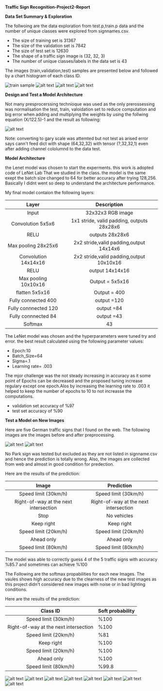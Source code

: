 **Traffic Sign Recognition-Project2-Report** 



[//]: # (Image References)

[iSoft1]: ./SoftPredict0.png "ImgSoft0"
[iSoft2]: ./SoftPredict1.png "ImgSoft1"
[iSoft3]: ./SoftPredict2.png "ImgSoft2"
[iSoft4]: ./SoftPredict3.png "ImgSoft3"
[iSoft5]: ./SoftPredict4.png "ImgSoft4"
[iSoft6]: ./SoftPredict5.png "ImgSoft5"
[iSoft7]: ./SoftPredict6.png "ImgSoft6"
[iSoft8]: ./SoftPredict0.png "ImgSoft7"
[image1]:./out_images/testImg.png
[image2]:./out_images/norImgOut.png
[iNorm]: ./normtest.png
[itrain]: ./train.png 
[ivalidation]: ./validation.png 
[itest]: ./test.png 
[iHist]: ./class_histogram_plot.png 


**Data Set Summary & Exploration**

The follwoing are the data exploration from test.p,train.p data and the number of unique classes were explored from signnames.csv.

* The size of training set is 31367
* The size of the validation set is 7842
* The size of test set is 12630
* The shape of a traffic sign image is (32, 32, 3)
* The number of unique classes/labels in the data set is 43

The images (train,validation,test) samples are presented below and followed by a chart histogram of each class ID.

![train sample][itrain]
![alt text][ivalidation]
![alt text][itest]
![alt text][iHist]

**Design and Test a Model Architecture**

Not many presprocerssing technioque was used as the only prerossessing was normalisation the test, train, valoidation set to reduce computation and big error when adding and multiplying the weights by using the follwing equation (X/122.5)-1 and the result as following:

![alt text][iNorm] 


Note: converting to gary scale was attemted but not test as arised error says cann't feed dict with shape (64,32,32) with tensor (?,32,32,1) even after adding channel cololumnd to the data test. 

**Model Architecture**

the Lenet model was chosen to start the experments. this work is adopted code of LeNet Lab That we studied in the class. the model is the same exept the batch size changed to 64 for better accuracy after trying 128,256. Basically I didnt went so deep to understand the architecture performance.

My final model contaion the following layers:

| Layer         		|     Description	        					| 
|:---------------------:|:---------------------------------------------:| 
|Input         		    | 32x32x3 RGB image   							| 
|Convolution 5x5x6    	| 1x1 stride, valid padding, outputs 28x28x6 	|
|RELU					| outputs 28x28x6 								|
|Max pooling 28x25x6 	| 2x2 stride,valid padding,output 14x14x6 		|
|Convolution 14x14x16   | 2x2 stride,valid padding,output 10x10x16      |
|RELU                   |                          output 14x14x16      |
|Max pooling 10x10x16   |                          Output = 5x5x16      |
|flatten 5x5x16         |                          Output = 400         |
|Fully connected 400	|                          output =120    		|
|Fully connnected  120  |                          output =84           |
|Fully connnected  84   |                          output =43           |
|Softmax				|                                  43           |


The LeNet model was chosen and the hyperparameters were tuned try and error. the best result calculated using the following parameter values:

* Epoch:10
* Batch_Size=64
* Sigma=.1
* Learning rate= .003

The mjor challenge was the not steady increasing in accuracy as it some point of Epochs can be decreased and the proposed tuning increase regulary except one epoch.Alos by increasing the learning rate to .003 it helped to keep the number of epochs to 10 to not increasse the computations. 
* validation set accuracy of %97
* test set accuracy of %90



**Test a Model on New Images**

Here are five German traffic signs that I found on the web. The following images are the images before and after preprocessing.

![alt text][image1]
![alt text][image2]

No Park sign was tested but excluded  as they are not listed in signname.csv and hence the prediction is totally wrong. Also, the images are collected from web and almost in good condition for predection.


Here are the results of the prediction:

| Image			        |     Prediction	        					     | 
|:---------------------:|:---------------------------------------------:     | 
|Speed limit (30km/h)	               |Speed limit (30km/h)		         | 
|Right-of-way at the next intersection |Right-of-way at the next intersection|
|Stop				                   | No vehicles						 |
|Keep right	      	                   | Keep right	     				     |
|Speed limit (20km/h)		           | Speed limit (20km/h) 			     |
|Ahead only                            |Ahead only                           |
|Speed limit (80km/h)                  |Speed limit (80km/h)                 |

The model was able to correctly guess 4 of the 5 traffic signs with accuracy %85.7 and sometimes can achieve %100 

The Following are the softmax propabilities for each new Images. The vaules shows high accuracy due to the clearness of the new test images as this project didn't considered new images with noise or in bad lighting conditions. 

Here are the results of the prediction:

| Class ID 			                   |  Soft probability| 
|:------------------------------------:|:-----------------| 
|Speed limit (30km/h)	               |%100		      | 
|Right-of-way at the next intersection |%100              |
|Speed limit (20km/h)                  | %81			  |
|Keep right	      	                   |%100     		  |
|Speed limit (20km/h)		           | %100 			  |
|Ahead only                            |%100              |
|Speed limit (80km/h)                  | %99.8            |

![alt text][iSoft1]
![alt text][iSoft2]
![alt text][iSoft3]
![alt text][iSoft4]
![alt text][iSoft5]
![alt text][iSoft6]
![alt text][iSoft7]
![alt text][iSoft8]